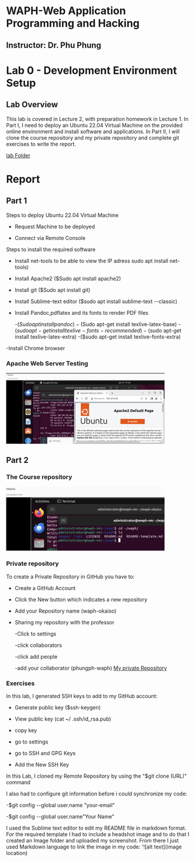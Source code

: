 # WAPH-Web Application Programming and Hacking

## Instructor: Dr. Phu Phung

# Lab 0 - Development Environment Setup

## Lab Overview

This lab is covered in Lecture 2, with preparation homework in Lecture 1. In Part I, I need to deploy an Ubuntu 22.04 Virtual Machine on the provided online environment and install software and applications. In Part II, I will clone the course repository and my private repository and complete git exercises to write the report. 

[lab Folder](https://github.com/Sethoka1/waph-okaiso/tree/9a482a0547bf8c856ce2cb9f2a4811e72159f0f5/labs/lab0)

# Report

## Part 1
Steps to deploy Ubuntu 22.04 Virtual Machine

 - Request Machine to be deployed
   
 - Connect via Remote Console
   
Steps to install the required software

 - Install net-tools to be able to view the IP adress sudo apt install net-tools)
   
 - Install Apache2 ($Sudo apt install apache2)
   
 - Install git ($Sudo apt install git)
   
 - Install Sublime-text editor ($sudo apt install sublime-text --classic)
   
 - Install Pandoc,pdflatex and its fonts to render PDF files
   
    -($Sudo apt install pandoc)
    -($Sudo apt-get install texlive-latex-base)
    -($sudo apt-get install texlive-fonts-recommended)
    -($sudo apt-get install texlive-latex-extra)
    -($sudo apt-get install texlive-fonts-extra)
   
 -Install Chrome browser

### Apache Web Server Testing

![Apache image](Images/Apache.jpg)

## Part 2

### The Course repository
 
![courserepo](Images/courserepo.jpg) 

### Private repository
To create a Private Repository in GitHub you have to:

 - Create a GitHub Account
   
 - Click the New button which indicates a new repository
   
 - Add your Repository name (waph-okaiso)
   
 - Sharing my repository with the professor
   
    -Click to settings
   
    -click collaborators
   
    -click add people
   
    -add your collaborator (phungph-waph)
   [My private Repository](https://github.com/Sethoka1/waph-okaiso.git)

### Exercises
In this lab, I generated SSH keys to add to my GitHub account:

  - Generate public key ($ssh-keygen)
    
  - View public key (cat ~/ .ssh/id_rsa.pub)

  - copy key
    
  - go to settings
    
  - go to SSH and GPG Keys
    
  - Add the New SSH Key

In this Lab, I cloned my Remote Repository by using the "$git clone (URL)" command

I also had to configure git information before i could synchronize my code:

 -$git config --global user.name "your-email"
 
 -$git config --global user.name"Your Name"

 I used the Sublime text editor to edit my README file in markdown format.
 For the required template I had to include a headshot image and to do that I created an Image folder and uploaded my screenshot. From there I just used Markdown language to link the image in my code: '![alt text](image location)
 

   

  



 
